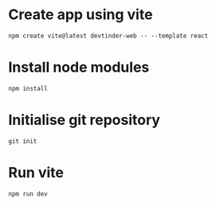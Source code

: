 # Create app using vite
    npm create vite@latest devtinder-web -- --template react

# Install node modules
    npm install

# Initialise git repository
    git init    

# Run vite
    npm run dev